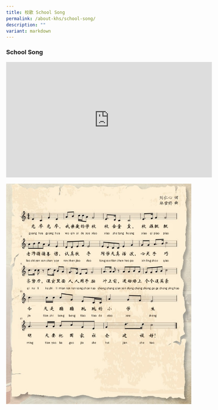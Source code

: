 ```yaml
---
title: 校歌 School Song
permalink: /about-khs/school-song/
description: ""
variant: markdown
---
```

### School Song

<iframe width="560" height="315" src="https://www.youtube.com/embed/62dseJJm6LA" title="YouTube video player" frameborder="0" allow="accelerometer; autoplay; clipboard-write; encrypted-media; gyroscope; picture-in-picture; web-share" allowfullscreen=""></iframe>

![](/images/school_song.jpg)